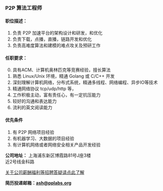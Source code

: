 ### P2P 算法工程师
#### 职位描述：
  1. 负责 P2P 加速平台的架构设计和研发，和优化
  2. 负责下载，点播，直播，链路开发和优化
  3. 负责高难度算法和建模的难点攻关及预研工作

#### 任职要求：
  0. 具有ACM、计算机奥林匹克等竞赛经验，擅长算法
  1. 熟悉 Linux/Unix 环境，精通 Golang 或 C/C++ 开发
  2. 深刻理解计算机网络，分布式系统，精通多线程、网络编程、异步IO等技术
  3. 精通网络协议 tcp/udp/http 等，
  6. 工作积极主动，富有责任心，有一定抗压能力
  7. 较好的沟通和表达能力
  8. 流利的英文阅读能力

#### 优先条件
  1. 有 P2P 网络项目经验
  2. 有机器学习、大数据的项目经验
  3. 有计算机网络或者网络安全相关产品开发经验

  **公司地址：** 上海浦东新区博霞路81号J座3楼<br/>
  近2号线金科路<br/>

  [关于公司薪酬福利等招聘答疑请点此了解](http://ashma.info/2019/03/01/Q&A-of-hiring/)

**简历投递邮箱：ash@pplabs.org**
